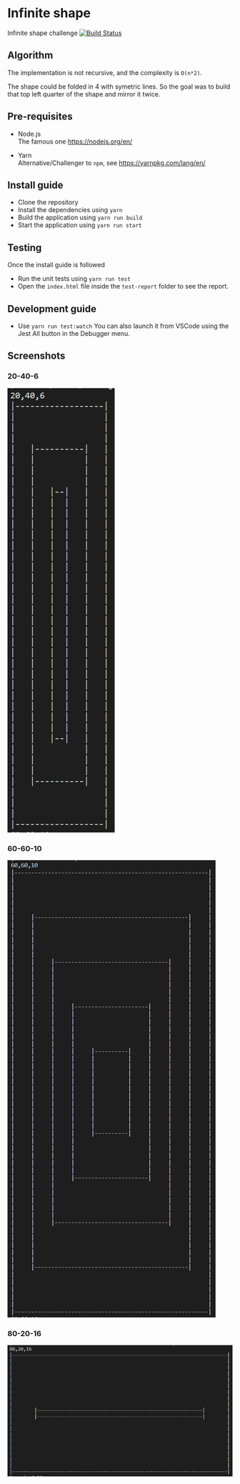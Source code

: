 # Infinite shape
Infinite shape challenge [![Build Status](https://travis-ci.com/amtb/infinite-shape.svg?token=UgWdXE2QTs8W785ye8Et&branch=master)](https://travis-ci.com/amtb/infinite-shape)

## Algorithm
The implementation is not recursive, and the complexity is `O(n*2)`.

The shape could be folded in 4 with symetric lines.
So the goal was to build that top left quarter of the shape and mirror it twice.
  
## Pre-requisites
- Node.js <br/>
The famous one https://nodejs.org/en/

- Yarn <br/>
Alternative/Challenger to `npm`, see https://yarnpkg.com/lang/en/

## Install guide
- Clone the repository
- Install the dependencies using `yarn`
- Build the application using `yarn run build`
- Start the application using `yarn run start`

## Testing
Once the install guide is followed
- Run the unit tests using `yarn run test`
- Open the `index.html` file inside the `test-report` folder to see the report.

## Development guide
- Use `yarn run test:watch`
You can also launch it from VSCode using the Jest All button in the Debugger menu.

## Screenshots
### 20-40-6
![20-40-6](./screenshots/20-40-6.png)

### 60-60-10
![60-60-10](./screenshots/60-60-10.png)

### 80-20-16
![80-20-16](./screenshots/80-20-16.png)




